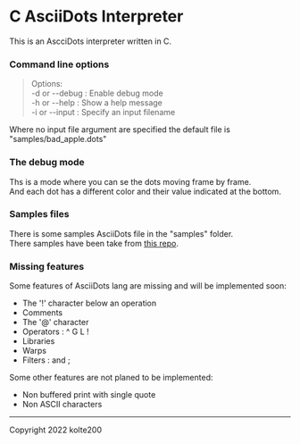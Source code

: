 # C AsciiDots Interpreter

This is an AscciDots interpreter written in C.


### Command line options

> Options:  
>   -d or --debug : Enable debug mode  
>   -h or --help : Show a help message  
>   -i or --input : Specify an input filename  
  
Where no input file argument are specified the default file is "samples/bad_apple.dots"

 
### The debug mode

Ths is a mode where you can se the dots moving frame by frame.  
And each dot has a different color and their value indicated at the bottom.


### Samples files

There is some samples AsciiDots file in the "samples" folder.  
There samples have been take from [this repo](https://github.com/aaronjanse/asciidots).


### Missing features

Some features of AsciiDots lang are missing and will be implemented soon:
- The '!' character below an operation
- Comments
- The '@' character
- Operators : ^ G L !
- Libraries
- Warps
- Filters : and ;

Some other features are not planed to be implemented:
- Non buffered print with single quote
- Non ASCII characters

---

Copyright 2022 kolte200
